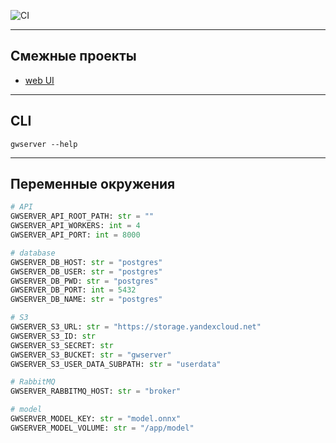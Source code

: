 ![CI](https://github.com/DramatikMan/MLHL-gradwork-server/actions/workflows/ci.yml/badge.svg)

---

## Смежные проекты

- [web UI](https://github.com/DramatikMan/MLHL-gradwork-web-UI)

---

## CLI

```
gwserver --help
```

---

## Переменные окружения

```python
# API
GWSERVER_API_ROOT_PATH: str = ""
GWSERVER_API_WORKERS: int = 4
GWSERVER_API_PORT: int = 8000

# database
GWSERVER_DB_HOST: str = "postgres"
GWSERVER_DB_USER: str = "postgres"
GWSERVER_DB_PWD: str = "postgres"
GWSERVER_DB_PORT: int = 5432
GWSERVER_DB_NAME: str = "postgres"

# S3
GWSERVER_S3_URL: str = "https://storage.yandexcloud.net"
GWSERVER_S3_ID: str
GWSERVER_S3_SECRET: str
GWSERVER_S3_BUCKET: str = "gwserver"
GWSERVER_S3_USER_DATA_SUBPATH: str = "userdata"

# RabbitMQ
GWSERVER_RABBITMQ_HOST: str = "broker"

# model
GWSERVER_MODEL_KEY: str = "model.onnx"
GWSERVER_MODEL_VOLUME: str = "/app/model"
```

